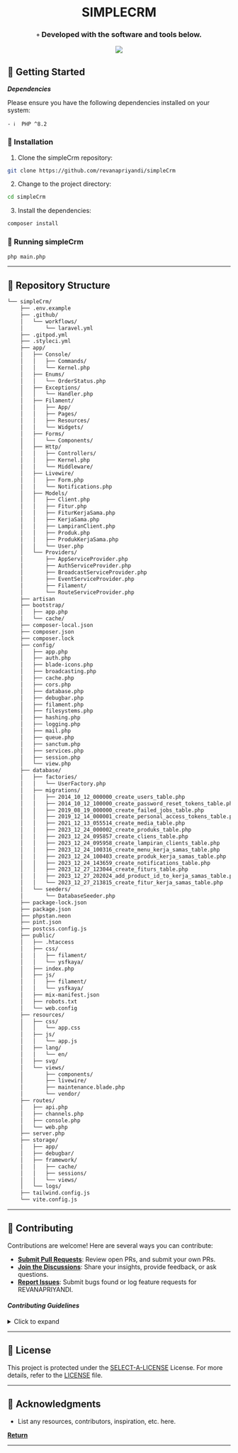 <!---->

<div align="center">
    <h1>SIMPLECRM</h1>
    <h3>◦ Developed with the software and tools below.</h3>
</div>

<p align="center">
  <a href="https://skillicons.dev">
    <img src=https://skillicons.dev/icons?i=alpinejs,css,js,php,vite,git,github />
  </a>
</p>

## 🚀 Getting Started

***Dependencies***

Please ensure you have the following dependencies installed on your system:

`- ℹ️  PHP ^8.2`

### 🔧 Installation

1. Clone the simpleCrm repository:
```sh
git clone https://github.com/revanapriyandi/simpleCrm
```

2. Change to the project directory:
```sh
cd simpleCrm
```

3. Install the dependencies:
```sh
composer install
```

### 🤖 Running simpleCrm

```sh
php main.php
```

---


## 📂 Repository Structure

```sh
└── simpleCrm/
    ├── .env.example
    ├── .github/
    │   └── workflows/
    │       └── laravel.yml
    ├── .gitpod.yml
    ├── .styleci.yml
    ├── app/
    │   ├── Console/
    │   │   ├── Commands/
    │   │   └── Kernel.php
    │   ├── Enums/
    │   │   └── OrderStatus.php
    │   ├── Exceptions/
    │   │   └── Handler.php
    │   ├── Filament/
    │   │   ├── App/
    │   │   ├── Pages/
    │   │   ├── Resources/
    │   │   └── Widgets/
    │   ├── Forms/
    │   │   └── Components/
    │   ├── Http/
    │   │   ├── Controllers/
    │   │   ├── Kernel.php
    │   │   └── Middleware/
    │   ├── Livewire/
    │   │   ├── Form.php
    │   │   └── Notifications.php
    │   ├── Models/
    │   │   ├── Client.php
    │   │   ├── Fitur.php
    │   │   ├── FiturKerjaSama.php
    │   │   ├── KerjaSama.php
    │   │   ├── LampiranClient.php
    │   │   ├── Produk.php
    │   │   ├── ProdukKerjaSama.php
    │   │   └── User.php
    │   └── Providers/
    │       ├── AppServiceProvider.php
    │       ├── AuthServiceProvider.php
    │       ├── BroadcastServiceProvider.php
    │       ├── EventServiceProvider.php
    │       ├── Filament/
    │       └── RouteServiceProvider.php
    ├── artisan
    ├── bootstrap/
    │   ├── app.php
    │   └── cache/
    ├── composer-local.json
    ├── composer.json
    ├── composer.lock
    ├── config/
    │   ├── app.php
    │   ├── auth.php
    │   ├── blade-icons.php
    │   ├── broadcasting.php
    │   ├── cache.php
    │   ├── cors.php
    │   ├── database.php
    │   ├── debugbar.php
    │   ├── filament.php
    │   ├── filesystems.php
    │   ├── hashing.php
    │   ├── logging.php
    │   ├── mail.php
    │   ├── queue.php
    │   ├── sanctum.php
    │   ├── services.php
    │   ├── session.php
    │   └── view.php
    ├── database/
    │   ├── factories/
    │   │   └── UserFactory.php
    │   ├── migrations/
    │   │   ├── 2014_10_12_000000_create_users_table.php
    │   │   ├── 2014_10_12_100000_create_password_reset_tokens_table.php
    │   │   ├── 2019_08_19_000000_create_failed_jobs_table.php
    │   │   ├── 2019_12_14_000001_create_personal_access_tokens_table.php
    │   │   ├── 2021_12_13_055514_create_media_table.php
    │   │   ├── 2023_12_24_000002_create_produks_table.php
    │   │   ├── 2023_12_24_095857_create_cliens_table.php
    │   │   ├── 2023_12_24_095958_create_lampiran_clients_table.php
    │   │   ├── 2023_12_24_100316_create_menu_kerja_samas_table.php
    │   │   ├── 2023_12_24_100403_create_produk_kerja_samas_table.php
    │   │   ├── 2023_12_24_143659_create_notifications_table.php
    │   │   ├── 2023_12_27_123044_create_fiturs_table.php
    │   │   ├── 2023_12_27_202024_add_product_id_to_kerja_samas_table.php
    │   │   └── 2023_12_27_213815_create_fitur_kerja_samas_table.php
    │   └── seeders/
    │       └── DatabaseSeeder.php
    ├── package-lock.json
    ├── package.json
    ├── phpstan.neon
    ├── pint.json
    ├── postcss.config.js
    ├── public/
    │   ├── .htaccess
    │   ├── css/
    │   │   ├── filament/
    │   │   └── ysfkaya/
    │   ├── index.php
    │   ├── js/
    │   │   ├── filament/
    │   │   └── ysfkaya/
    │   ├── mix-manifest.json
    │   ├── robots.txt
    │   └── web.config
    ├── resources/
    │   ├── css/
    │   │   └── app.css
    │   ├── js/
    │   │   └── app.js
    │   ├── lang/
    │   │   └── en/
    │   ├── svg/
    │   └── views/
    │       ├── components/
    │       ├── livewire/
    │       ├── maintenance.blade.php
    │       └── vendor/
    ├── routes/
    │   ├── api.php
    │   ├── channels.php
    │   ├── console.php
    │   └── web.php
    ├── server.php
    ├── storage/
    │   ├── app/
    │   ├── debugbar/
    │   ├── framework/
    │   │   ├── cache/
    │   │   ├── sessions/
    │   │   └── views/
    │   └── logs/
    ├── tailwind.config.js
    └── vite.config.js

```

---


## 🤝 Contributing

Contributions are welcome! Here are several ways you can contribute:

- **[Submit Pull Requests](https://github.com/revanapriyandi/simpleCrm/blob/main/CONTRIBUTING.md)**: Review open PRs, and submit your own PRs.
- **[Join the Discussions](https://github.com/revanapriyandi/simpleCrm/discussions)**: Share your insights, provide feedback, or ask questions.
- **[Report Issues](https://github.com/revanapriyandi/simpleCrm/issues)**: Submit bugs found or log feature requests for REVANAPRIYANDI.

#### *Contributing Guidelines*

<details closed>
<summary>Click to expand</summary>

1. **Fork the Repository**: Start by forking the project repository to your GitHub account.
2. **Clone Locally**: Clone the forked repository to your local machine using a Git client.
   ```sh
   git clone <your-forked-repo-url>
   ```
3. **Create a New Branch**: Always work on a new branch, giving it a descriptive name.
   ```sh
   git checkout -b new-feature-x
   ```
4. **Make Your Changes**: Develop and test your changes locally.
5. **Commit Your Changes**: Commit with a clear and concise message describing your updates.
   ```sh
   git commit -m 'Implemented new feature x.'
   ```
6. **Push to GitHub**: Push the changes to your forked repository.
   ```sh
   git push origin new-feature-x
   ```
7. **Submit a Pull Request**: Create a PR against the original project repository. Clearly describe the changes and their motivations.

Once your PR is reviewed and approved, it will be merged into the main branch.

</details>

---

## 📄 License


This project is protected under the [SELECT-A-LICENSE](https://choosealicense.com/licenses) License. For more details, refer to the [LICENSE](https://choosealicense.com/licenses/) file.

---

## 👏 Acknowledgments

- List any resources, contributors, inspiration, etc. here.

[**Return**](#Top)

---
